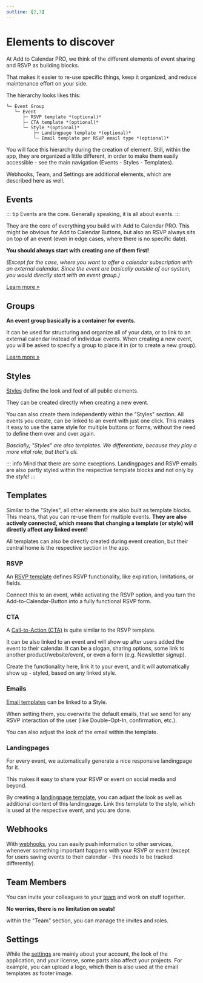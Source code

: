```yaml
---
outline: [2,3]
---
```


# Elements to discover

At Add to Calendar PRO, we think of the different elements of event sharing and RSVP as building blocks.

That makes it easier to re-use specific things, keep it organized, and reduce maintenance effort on your side.

The hierarchy looks likes this:


```
└─ Event Group
   └─ Event
      ├─ RSVP template *(optional)*
      ├─ CTA template *(optional)*
      └─ Style *(optional)*
          ├─ Landingpage template *(optional)*
          └─ Email template per RSVP email type *(optional)*
```

You will face this hierarchy during the creation of element. Still, within the app, they are organized a little different, in order to make them easily accessible - see the main navigation (Events - Styles - Templates).

Webhooks, Team, and Settings are additional elements, which are described here as well.

## Events

::: tip Events are the core.
Generally speaking, it is all about events.
:::

They are the core of everything you build with Add to Calendar PRO. This might be obvious for Add to Calendar Buttons, but also an RSVP always sits on top of an event (even in edge cases, where there is no specific date).

**You should always start with creating one of them first!**

*(Except for the case, where you want to offer a calendar subscription with an external calendar. Since the event are basically outside of our system, you would directly start with an event group.)*

[Learn more &raquo;](/application-manual/groups-and-events.html#events)

## Groups

**An event group basically is a container for events.**

It can be used for structuring and organize all of your data, or to link to an external calendar instead of individual events. When creating a new event, you will be asked to specify a group to place it in (or to create a new group).

[Learn more &raquo;](/application-manual/groups-and-events.html#groups)

## Styles

[Styles](/application-manual/styles-and-templates.html#styles) define the look and feel of all public elements.

They can be created directly when creating a new event.

You can also create them independently within the "Styles" section.
All events you create, can be linked to an event with just one click. This makes it easy to use the same style for multiple buttons or forms, without the need to define them over and over again.

*Bascially, "Styles" are also templates. We differentiate, because they play a more vital role, but that's all.*

::: info Mind that there are some exceptions.
Landingpages and RSVP emails are also partly styled within the respective template blocks and not only by the *style*!
:::

## Templates

Similar to the "Styles", all other elements are also built as template blocks.
This means, that you can re-use them for multiple events. **They are also actively connected, which means that changing a template (or style) will directly affect any linked event!**

All templates can also be directly created during event creation, but their central home is the respective section in the app.

### RSVP

An [RSVP template](/application-manual/styles-and-templates.html#rsvp) defines RSVP functionality, like expiration, limitations, or fields.

Connect this to an event, while activating the RSVP option, and you turn the Add-to-Calendar-Button into a fully functional RSVP form.

### CTA

A [Call-to-Action (CTA)](/application-manual/styles-and-templates.html#cta) is quite similar to the RSVP template.

It can be also linked to an event and will show up after users added the event to their calendar. It can be a slogan, sharing options, some link to another product/website/event, or even a form (e.g. Newsletter signup).

Create the functionality here, link it to your event, and it will automatically show up - styled, based on any linked style.

### Emails

[Email templates](/application-manual/styles-and-templates.html#emails) can be linked to a Style.

When setting them, you overwrite the default emails, that we send for any RSVP interaction of the user (like Double-Opt-In, confirmation, etc.).

You can also adjust the look of the email within the template.

### Landingpages

For every event, we automatically generate a nice responsive landingpage for it.

This makes it easy to share your RSVP or event on social media and beyond.

By creating a [landingpage template](/application-manual/styles-and-templates.html#landingpages), you can adjust the look as well as additional content of this landingpage.
Link this template to the style, which is used at the respective event, and you are done.

## Webhooks

With [webhooks](/automation-integration/webhooks.html), you can easily push information to other services, whenever something important happens with your RSVP or event (except for users saving events to their calendar - this needs to be tracked differently).

## Team Members

You can invite your colleagues to your [team](/application-manual/team.html) and work on stuff together.

**No worries, there is no limitation on seats!**

within the "Team" section, you can manage the invites and roles.

## Settings

While the [settings](/application-manual/settings.html) are mainly about your account, the look of the application, and your license, some parts also affect your projects. For example, you can upload a logo, which then is also used at the email templates as footer image.
